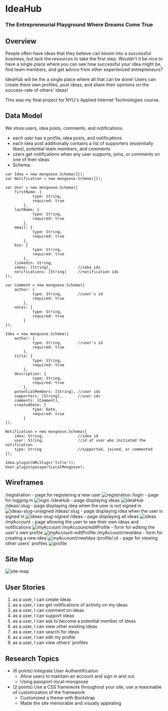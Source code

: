 # IdeaHub 
### The Entrepreneurial Playground Where Dreams Come True

## Overview
People often have ideas that they believe can bloom into a successful business, but lack the resources to take the first step. Wouldn't it be nice to have a single place where you can see how successful your idea might be, find team members, and get advice from other experienced entrepreneurs?

IdeaHub will be the a single place where all that can be done! Users can create there own profiles, post ideas, and share their opinions on the success-rate of others' ideas!

This was my final project for NYU's Applied Internet Technologies course.

## Data Model
We store users, idea posts, comments, and notifications
 - each user has a profile, idea posts, and notifications
 - each idea post additionally contains a list of supporters (essentially likes), potential team members, and comments
 - users get notifications when any user supports, joins, or comments on one of their ideas
 - Schema:
```
var Idea = new mongoose.Schema({});
var Notification = new mongoose.Schema({});

var User = new mongoose.Schema({
    firstName: {
            type: String,
            required: true
        },
    lastName: {
            type: String,
            required: true
        },
    email: {
            type: String,
            required: true
        },
    bio: {
            type: String,
            required: true
        },
    linkedin: String,
    ideas: [String],            //idea ids
    notifications: [String]     //notification ids
});

var Comment = new mongoose.Schema({
    author: {
            type: String,       //user's id
            required: true
        },
    notes: {
            type: String,
            required: true
        }
});

Idea = new mongoose.Schema({
    author: {
            type: String,       //user's id
            required: true
        },
    title: {
            type: String,
            required: true
        },
    description: {
            type: String,
            required: true
        },
    potentialMembers: [String], //user ids
    supporters: [String],       //user ids
    comments: [Comment],
    createdDate: {
            type: Date,
            required: true
        }
});

Notification = new mongoose.Schema({
    idea: String,               //idea id
    user: String,               //id of user who initiated the notification
    type: String                //supported, joined, or commented
});

Idea.plugin(URLSlugs('title'));
User.plugin(passportLocalMongoose);
```

## Wireframes
/registration - page for registering a new user
![registration](/documents/register.jpg?raw=true)
/login - page for logging in
![login](/documents/login.jpg?raw=true)
/ideaHub - page displaying ideas
![ideaHub](/documents/ideaHub.jpg?raw=true)
/ideas/:slug - page displaying idea when the user is not signed in
![ideas-slug-unsigned](/documents/ideas-slug-unsigned.jpg?raw=true)
/ideas/:slug - page displaying idea when the user is signed in
![ideas-slug-signed](/documents/ideas-slug-signed.jpg?raw=true)
/ideas - page displaying all ideas
![ideas](/documents/ideas.jpg?raw=true)
/myAccount - page allowing the user to see their own ideas and notifications
![myAccount](/documents/myAccount.jpg?raw=true)
/myAccount/editProfile - form for editing the user's own profile
![myAccount-editProfile](/documents/myAccount-editProfile.jpg?raw=true)
/myAccount/newIdea - form for creating a new idea
![myAccount/newIdea](/documents/myAccount-newIdea.jpg?raw=true)
/profile/:id - page for viewing other users' profiles
![profile](/documents/profile.jpg?raw=true)

## Site Map
![site-map](/documents/site-map.jpg?raw=true)

## User Stories
1. as a user, I can create ideas
2. as a user, I can get notifications of activity on my ideas
3. as a user, I can comment on ideas
4. as a user, I can support ideas
5. as a user, I can ask to become a potential member of ideas
6. as a user, I can view other existing ideas
7. as a user, I can search for ideas
8. as a user, I can edit my profile
9. as a user, I can view others' profiles

## Research Topics
 - (6 points) Integrate User Authentification
     - Allow users to maintain an account and sign in and out.
     - Using passport-local-mongoose
 - (2 points) Use a CSS framework throughout your site, use a reasonable of customization of the framework 
     - Customized a theme with Bootstrap
     - Made the site memorable and visually appealing

